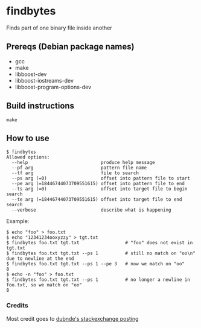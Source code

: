 # findbytes
Finds part of one binary file inside another

## Prereqs (Debian package names)
   * gcc
   * make
   * libboost-dev
   * libboost-iostreams-dev
   * libboost-program-options-dev
   
## Build instructions
```
make
```

## How to use
```
$ findbytes
Allowed options:
  --help                           produce help message
  --pf arg                         pattern file name
  --tf arg                         file to search
  --ps arg (=0)                    offset into pattern file to start
  --pe arg (=18446744073709551615) offset into pattern file to end
  --ts arg (=0)                    offset into target file to begin search
  --te arg (=18446744073709551615) offset into target file to end search
  --verbose                        describe what is happening
```

Example:
```
$ echo "foo" > foo.txt
$ echo "12341234ooxyzzy" > tgt.txt
$ findbytes foo.txt tgt.txt                 # "foo" does not exist in tgt.txt
$ findbytes foo.txt tgt.txt --ps 1          # still no match on "oo\n" due to newline at the end
$ findbytes foo.txt tgt.txt --ps 1 --pe 3   # now we match on "oo"
8
$ echo -n "foo" > foo.txt
$ findbytes foo.txt tgt.txt --ps 1          # no longer a newline in foo.txt, so we match on "oo"
8
```

### Credits
Most credit goes to [dubnde's stackexchange posting](http://unix.stackexchange.com/questions/39728/how-to-find-offset-of-one-binary-file-inside-another#39739)
